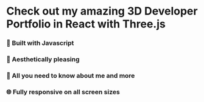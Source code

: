 # Check out my amazing 3D Developer Portfolio in React with Three.js

### 🌟 Built with Javascript
### 🚀 Aesthetically pleasing
### 📙 All you need to know about me and more
### 🌐 Fully responsive on all screen sizes

